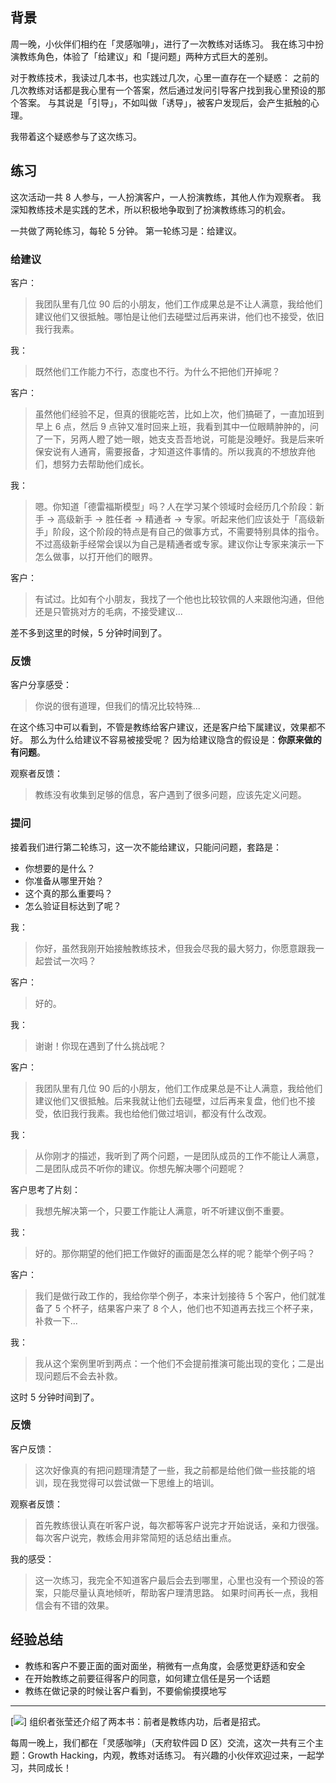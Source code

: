 ## 背景
周一晚，小伙伴们相约在「灵感咖啡」，进行了一次教练对话练习。
我在练习中扮演教练角色，体验了「给建议」和「提问题」两种方式巨大的差别。

对于教练技术，我读过几本书，也实践过几次，心里一直存在一个疑惑：
之前的几次教练对话都是我心里有一个答案，然后通过发问引导客户找到我心里预设的那个答案。
与其说是「引导」，不如叫做「诱导」，被客户发现后，会产生抵触的心理。

我带着这个疑惑参与了这次练习。
## 练习
这次活动一共 8 人参与，一人扮演客户，一人扮演教练，其他人作为观察者。
我深知教练技术是实践的艺术，所以积极地争取到了扮演教练练习的机会。

一共做了两轮练习，每轮 5 分钟。
第一轮练习是：给建议。
### 给建议
客户：
>我团队里有几位 90 后的小朋友，他们工作成果总是不让人满意，我给他们建议他们又很抵触。哪怕是让他们去碰壁过后再来讲，他们也不接受，依旧我行我素。

我：
>既然他们工作能力不行，态度也不行。为什么不把他们开掉呢？

客户：
>虽然他们经验不足，但真的很能吃苦，比如上次，他们搞砸了，一直加班到早上 6 点，然后 9 点钟又准时回来上班，我看到其中一位眼睛肿肿的，问了一下，另两人瞪了她一眼，她支支吾吾地说，可能是没睡好。我是后来听保安说有人通宵，需要报备，才知道这件事情的。所以我真的不想放弃他们，想努力去帮助他们成长。

我：
>嗯。你知道「德雷福斯模型」吗？人在学习某个领域时会经历几个阶段：新手 -> 高级新手 -> 胜任者 -> 精通者 -> 专家。听起来他们应该处于「高级新手」阶段，这个阶段的特点是有自己的做事方式，不需要特别具体的指令。不过高级新手经常会误以为自己是精通者或专家。建议你让专家来演示一下怎么做事，以打开他们的眼界。

客户：
>有试过。比如有个小朋友，我找了一个他也比较钦佩的人来跟他沟通，但他还是只管挑对方的毛病，不接受建议...

差不多到这里的时候，5 分钟时间到了。
### 反馈
客户分享感受：
>你说的很有道理，但我们的情况比较特殊...

在这个练习中可以看到，不管是教练给客户建议，还是客户给下属建议，效果都不好。
那么为什么给建议不容易被接受呢？
因为给建议隐含的假设是：**你原来做的有问题**。

观察者反馈：
>教练没有收集到足够的信息，客户遇到了很多问题，应该先定义问题。
### 提问
接着我们进行第二轮练习，这一次不能给建议，只能问问题，套路是：
* 你想要的是什么？
* 你准备从哪里开始？
* 这个真的那么重要吗？
* 怎么验证目标达到了呢？

我：
>你好，虽然我刚开始接触教练技术，但我会尽我的最大努力，你愿意跟我一起尝试一次吗？

客户：
>好的。

我：
>谢谢！你现在遇到了什么挑战呢？

客户：
>我团队里有几位 90 后的小朋友，他们工作成果总是不让人满意，我给他们建议他们又很抵触。后来我就让他们去碰壁，过后再来复盘，他们也不接受，依旧我行我素。我也给他们做过培训，都没有什么改观。

我：
>从你刚才的描述，我听到了两个问题，一是团队成员的工作不能让人满意，二是团队成员不听你的建议。你想先解决哪个问题呢？

客户思考了片刻：
>我想先解决第一个，只要工作能让人满意，听不听建议倒不重要。

我：
>好的。那你期望的他们把工作做好的画面是怎么样的呢？能举个例子吗？

客户：
>我们是做行政工作的，我给你举个例子，本来计划接待 5 个客户，他们就准备了 5 个杯子，结果客户来了 8 个人，他们也不知道再去找三个杯子来，补救一下...

我：
>我从这个案例里听到两点：一个他们不会提前推演可能出现的变化；二是出现问题后不会去补救。

这时 5 分钟时间到了。
### 反馈
客户反馈：
>这次好像真的有把问题理清楚了一些，我之前都是给他们做一些技能的培训，现在我觉得可以尝试做一下思维上的培训。

观察者反馈：
>首先教练很认真在听客户说，每次都等客户说完才开始说话，亲和力很强。每次客户说完，教练会用非常简短的话总结出重点。

我的感受：
>这一次练习，我完全不知道客户最后会去到哪里，心里也没有一个预设的答案，只能尽量认真地倾听，帮助客户理清思路。
如果时间再长一点，我相信会有不错的效果。
## 经验总结
* 教练和客户不要正面的面对面坐，稍微有一点角度，会感觉更舒适和安全
* 在开始教练之前要征得客户的同意，如何建立信任是另一个话题
* 教练在做记录的时候让客户看到，不要偷偷摸摸地写
---
[![](./_image/2017-02-15-14-01-23.jpg)]
组织者张莹还介绍了两本书：前者是教练内功，后者是招式。

每周一晚上，我们都在「灵感咖啡」（天府软件园 D 区）交流，这次一共有三个主题：Growth Hacking，内观，教练对话练习。
有兴趣的小伙伴欢迎过来，一起学习，共同成长！